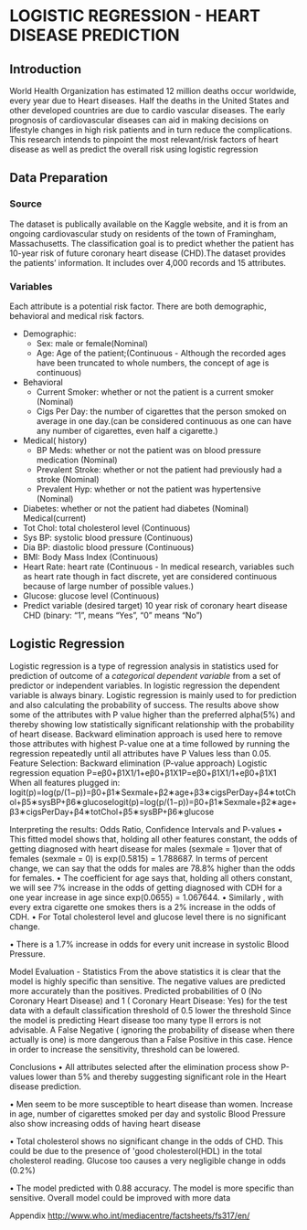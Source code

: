# LOGISTIC REGRESSION - HEART DISEASE PREDICTION

## Introduction
World Health Organization has estimated 12 million deaths occur worldwide, every year due to Heart diseases. Half the deaths in the United States and other developed countries are due to cardio vascular diseases. The early prognosis of cardiovascular diseases can aid in making decisions on lifestyle changes in high risk patients and in turn reduce the complications. This research intends to pinpoint the most relevant/risk factors of heart disease as well as predict the overall risk using logistic regression

## Data Preparation
### Source
The dataset is publically available on the Kaggle website, and it is from an ongoing cardiovascular study on residents of the town of Framingham, Massachusetts. The classification goal is to predict whether the patient has 10-year risk of future coronary heart disease (CHD).The dataset provides the patients’ information. It includes over 4,000 records and 15 attributes.

### Variables
Each attribute is a potential risk factor. There are both demographic, behavioral and medical risk factors.
- Demographic:
    - Sex: male or female(Nominal)
    - Age: Age of the patient;(Continuous - Although the recorded ages have been truncated to whole numbers, the concept of age is continuous)
- Behavioral
    - Current Smoker: whether or not the patient is a current smoker (Nominal)
    - Cigs Per Day: the number of cigarettes that the person smoked on average in one day.(can be considered continuous as one can have any number of cigarettes, even half a cigarette.)
- Medical( history)
    - BP Meds: whether or not the patient was on blood pressure medication (Nominal)
    - Prevalent Stroke: whether or not the patient had previously had a stroke (Nominal)
    - Prevalent Hyp: whether or not the patient was hypertensive (Nominal)
- Diabetes: whether or not the patient had diabetes (Nominal)
Medical(current)
- Tot Chol: total cholesterol level (Continuous)
- Sys BP: systolic blood pressure (Continuous)
- Dia BP: diastolic blood pressure (Continuous)
- BMI: Body Mass Index (Continuous)
- Heart Rate: heart rate (Continuous - In medical research, variables such as heart rate though in fact discrete, yet are considered continuous because of large number of possible values.)
- Glucose: glucose level (Continuous)
- Predict variable (desired target)
10 year risk of coronary heart disease CHD (binary: “1”, means “Yes”, “0” means “No”)
## Logistic Regression
Logistic regression is a type of regression analysis in statistics used for prediction of outcome of a *categorical dependent variable* from a set of predictor or independent variables. In logistic regression the dependent variable is always binary. Logistic regression is mainly used to for prediction and also calculating the probability of success.
The results above show some of the attributes with P value higher than the preferred alpha(5%) and thereby showing low statistically significant relationship with the probability of heart disease. Backward elimination approach is used here to remove those attributes with highest P-value one at a time followed by running the regression repeatedly until all attributes have P Values less than 0.05.
Feature Selection: Backward elimination (P-value approach)
Logistic regression equation
P=eβ0+β1X1/1+eβ0+β1X1P=eβ0+β1X1/1+eβ0+β1X1
When all features plugged in:
logit(p)=log(p/(1−p))=β0+β1∗Sexmale+β2∗age+β3∗cigsPerDay+β4∗totChol+β5∗sysBP+β6∗glucoselogit(p)=log(p/(1−p))=β0+β1∗Sexmale+β2∗age+β3∗cigsPerDay+β4∗totChol+β5∗sysBP+β6∗glucose

Interpreting the results: Odds Ratio, Confidence Intervals and P-values
• This fitted model shows that, holding all other features constant, the odds of getting diagnosed with heart disease for males (sexmale = 1)over that of females (sexmale = 0) is exp(0.5815) = 1.788687. In terms of percent change, we can say that the odds for males are 78.8% higher than the odds for females.
• The coefficient for age says that, holding all others constant, we will see 7% increase in the odds of getting diagnosed with CDH for a one year increase in age since exp(0.0655) = 1.067644.
• Similarly , with every extra cigarette one smokes thers is a 2% increase in the odds of CDH.
• For Total cholesterol level and glucose level there is no significant change.

• There is a 1.7% increase in odds for every unit increase in systolic Blood Pressure.

Model Evaluation - Statistics
From the above statistics it is clear that the model is highly specific than sensitive. The negative values are predicted more accurately than the positives.
Predicted probabilities of 0 (No Coronary Heart Disease) and 1 ( Coronary Heart Disease: Yes) for the test data with a default classification threshold of 0.5
lower the threshold
Since the model is predicting Heart disease too many type II errors is not advisable. A False Negative ( ignoring the probability of disease when there actually is one) is more dangerous than a False Positive in this case. Hence in order to increase the sensitivity, threshold can be lowered.

Conclusions
• All attributes selected after the elimination process show P-values lower than 5% and thereby suggesting significant role in the Heart disease prediction.

• Men seem to be more susceptible to heart disease than women. Increase in age, number of cigarettes smoked per day and systolic Blood Pressure also show increasing odds of having heart disease

• Total cholesterol shows no significant change in the odds of CHD. This could be due to the presence of 'good cholesterol(HDL) in the total cholesterol reading. Glucose too causes a very negligible change in odds (0.2%)

• The model predicted with 0.88 accuracy. The model is more specific than sensitive. Overall model could be improved with more data

Appendix
http://www.who.int/mediacentre/factsheets/fs317/en/